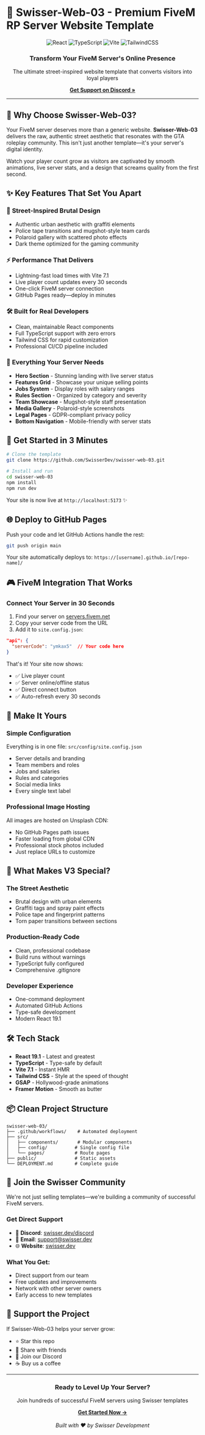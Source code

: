 # 🚀 Swisser-Web-03 - Premium FiveM RP Server Website Template

<div align="center">
  <img src="https://img.shields.io/badge/React-19.1-61dafb?style=for-the-badge&logo=react&logoColor=white" alt="React">
  <img src="https://img.shields.io/badge/TypeScript-5.8-3178c6?style=for-the-badge&logo=typescript&logoColor=white" alt="TypeScript">
  <img src="https://img.shields.io/badge/Vite-7.1-646cff?style=for-the-badge&logo=vite&logoColor=white" alt="Vite">
  <img src="https://img.shields.io/badge/TailwindCSS-3.4-06b6d4?style=for-the-badge&logo=tailwindcss&logoColor=white" alt="TailwindCSS">
</div>

<div align="center">
  <h3>Transform Your FiveM Server's Online Presence</h3>
  <p>The ultimate street-inspired website template that converts visitors into loyal players</p>
  <a href="https://swisser.dev/discord"><strong>Get Support on Discord »</strong></a>
</div>

---

## 🎯 Why Choose Swisser-Web-03?

Your FiveM server deserves more than a generic website. **Swisser-Web-03** delivers the raw, authentic street aesthetic that resonates with the GTA roleplay community. This isn't just another template—it's your server's digital identity.

Watch your player count grow as visitors are captivated by smooth animations, live server stats, and a design that screams quality from the first second.

## ✨ Key Features That Set You Apart

### 🎨 **Street-Inspired Brutal Design**
- Authentic urban aesthetic with graffiti elements
- Police tape transitions and mugshot-style team cards
- Polaroid gallery with scattered photo effects
- Dark theme optimized for the gaming community

### ⚡ **Performance That Delivers**
- Lightning-fast load times with Vite 7.1
- Live player count updates every 30 seconds
- One-click FiveM server connection
- GitHub Pages ready—deploy in minutes

### 🛠️ **Built for Real Developers**
- Clean, maintainable React components
- Full TypeScript support with zero errors
- Tailwind CSS for rapid customization
- Professional CI/CD pipeline included

### 📱 **Everything Your Server Needs**
- **Hero Section** - Stunning landing with live server status
- **Features Grid** - Showcase your unique selling points
- **Jobs System** - Display roles with salary ranges
- **Rules Section** - Organized by category and severity
- **Team Showcase** - Mugshot-style staff presentation
- **Media Gallery** - Polaroid-style screenshots
- **Legal Pages** - GDPR-compliant privacy policy
- **Bottom Navigation** - Mobile-friendly with server stats

## 🚀 Get Started in 3 Minutes

```bash
# Clone the template
git clone https://github.com/SwisserDev/swisser-web-03.git

# Install and run
cd swisser-web-03
npm install
npm run dev
```

Your site is now live at `http://localhost:5173` ✨

## 🌐 Deploy to GitHub Pages

Push your code and let GitHub Actions handle the rest:

```bash
git push origin main
```

Your site automatically deploys to: `https://[username].github.io/[repo-name]/`

## 🎮 FiveM Integration That Works

### Connect Your Server in 30 Seconds

1. Find your server on [servers.fivem.net](https://servers.fivem.net)
2. Copy your server code from the URL
3. Add it to `site.config.json`:

```json
"api": {
  "serverCode": "ymkax5"  // Your code here
}
```

That's it! Your site now shows:
- ✅ Live player count
- ✅ Server online/offline status
- ✅ Direct connect button
- ✅ Auto-refresh every 30 seconds

## 🎨 Make It Yours

### Simple Configuration
Everything is in one file: `src/config/site.config.json`
- Server details and branding
- Team members and roles
- Jobs and salaries
- Rules and categories
- Social media links
- Every single text label

### Professional Image Hosting
All images are hosted on Unsplash CDN:
- No GitHub Pages path issues
- Faster loading from global CDN
- Professional stock photos included
- Just replace URLs to customize

## 💪 What Makes V3 Special?

### The Street Aesthetic
- Brutal design with urban elements
- Graffiti tags and spray paint effects
- Police tape and fingerprint patterns
- Torn paper transitions between sections

### Production-Ready Code
- Clean, professional codebase
- Build runs without warnings
- TypeScript fully configured
- Comprehensive .gitignore

### Developer Experience
- One-command deployment
- Automated GitHub Actions
- Type-safe development
- Modern React 19.1

## 🛠️ Tech Stack

- **React 19.1** - Latest and greatest
- **TypeScript** - Type-safe by default
- **Vite 7.1** - Instant HMR
- **Tailwind CSS** - Style at the speed of thought
- **GSAP** - Hollywood-grade animations
- **Framer Motion** - Smooth as butter

## 📦 Clean Project Structure

```
swisser-web-03/
├── .github/workflows/    # Automated deployment
├── src/
│   ├── components/       # Modular components
│   ├── config/          # Single config file
│   └── pages/           # Route pages
├── public/              # Static assets
└── DEPLOYMENT.md        # Complete guide
```

## 🤝 Join the Swisser Community

We're not just selling templates—we're building a community of successful FiveM servers.

### Get Direct Support
- 💬 **Discord**: [swisser.dev/discord](https://swisser.dev/discord)
- 📧 **Email**: support@swisser.dev
- 🌐 **Website**: [swisser.dev](https://swisser.dev)

### What You Get:
- Direct support from our team
- Free updates and improvements
- Network with other server owners
- Early access to new templates

## 💝 Support the Project

If Swisser-Web-03 helps your server grow:
- ⭐ Star this repo
- 🔄 Share with friends
- 💬 Join our Discord
- ☕ Buy us a coffee

---

<div align="center">
  <h3>Ready to Level Up Your Server?</h3>
  <p>Join hundreds of successful FiveM servers using Swisser templates</p>
  <a href="https://swisser.dev/discord"><strong>Get Started Now →</strong></a>
  <br><br>
  <i>Built with ❤️ by Swisser Development</i>
</div>
